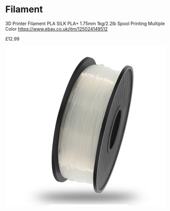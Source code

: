 # Filament

3D Printer Filament PLA SILK PLA+ 1.75mm 1kg/2.2lb Spool Printing Multiple Color
https://www.ebay.co.uk/itm/125024149512

£12.99

![Clear](images/filament-clear.jpg "Clear")
